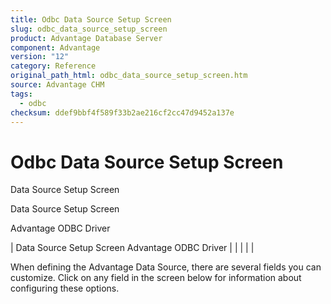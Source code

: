 ```yaml
---
title: Odbc Data Source Setup Screen
slug: odbc_data_source_setup_screen
product: Advantage Database Server
component: Advantage
version: "12"
category: Reference
original_path_html: odbc_data_source_setup_screen.htm
source: Advantage CHM
tags:
  - odbc
checksum: ddef9bbf4f589f33b2ae216cf2cc47d9452a137e
---
```


# Odbc Data Source Setup Screen

Data Source Setup Screen

Data Source Setup Screen

Advantage ODBC Driver

| Data Source Setup Screen  Advantage ODBC Driver |  |  |  |  |

When defining the Advantage Data Source, there are several fields you can customize. Click on any field in the screen below for information about configuring these options.
